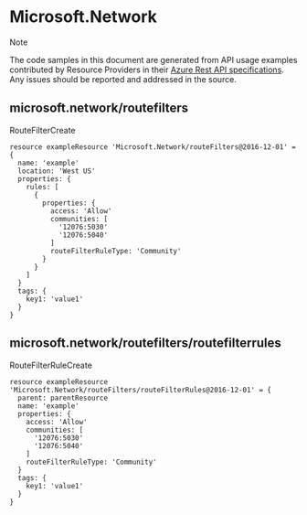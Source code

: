 # Microsoft.Network
  
> [!NOTE]
> The code samples in this document are generated from API usage examples contributed by Resource Providers in their [Azure Rest API specifications](https://github.com/Azure/azure-rest-api-specs). Any issues should be reported and addressed in the source.


## microsoft.network/routefilters

RouteFilterCreate
```bicep
resource exampleResource 'Microsoft.Network/routeFilters@2016-12-01' = {
  name: 'example'
  location: 'West US'
  properties: {
    rules: [
      {
        properties: {
          access: 'Allow'
          communities: [
            '12076:5030'
            '12076:5040'
          ]
          routeFilterRuleType: 'Community'
        }
      }
    ]
  }
  tags: {
    key1: 'value1'
  }
}
```

## microsoft.network/routefilters/routefilterrules

RouteFilterRuleCreate
```bicep
resource exampleResource 'Microsoft.Network/routeFilters/routeFilterRules@2016-12-01' = {
  parent: parentResource 
  name: 'example'
  properties: {
    access: 'Allow'
    communities: [
      '12076:5030'
      '12076:5040'
    ]
    routeFilterRuleType: 'Community'
  }
  tags: {
    key1: 'value1'
  }
}
```
